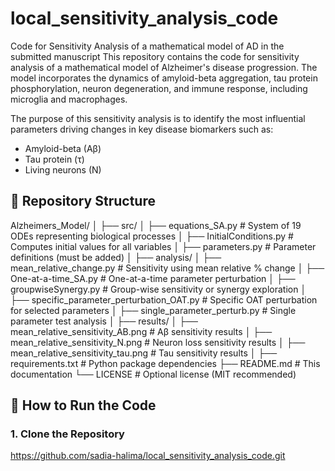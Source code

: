 # local_sensitivity_analysis_code
Code for Sensitivity Analysis of a mathematical model of AD in the submitted manuscript
This repository contains the code for sensitivity analysis of a mathematical model of Alzheimer's disease progression. The model incorporates the dynamics of amyloid-beta aggregation, tau protein phosphorylation, neuron degeneration, and immune response, including microglia and macrophages.

The purpose of this sensitivity analysis is to identify the most influential parameters driving changes in key disease biomarkers such as:
- Amyloid-beta (Aβ)
- Tau protein (τ)
- Living neurons (N)

## 📁 Repository Structure

Alzheimers_Model/
│
├── src/
│   ├── equations_SA.py                          # System of 19 ODEs representing biological processes
│   ├── InitialConditions.py                     # Computes initial values for all variables
│   ├── parameters.py                            # Parameter definitions (must be added)
│
├── analysis/
│   ├── mean_relative_change.py                  # Sensitivity using mean relative % change
│   ├── One-at-a-time_SA.py                      # One-at-a-time parameter perturbation
│   ├── groupwiseSynergy.py                      # Group-wise sensitivity or synergy exploration
│   ├── specific_parameter_perturbation_OAT.py   # Specific OAT perturbation for selected parameters
│   ├── single_parameter_perturb.py              # Single parameter test analysis
│
├── results/
│   ├── mean_relative_sensitivity_AB.png         # Aβ sensitivity results
│   ├── mean_relative_sensitivity_N.png          # Neuron loss sensitivity results
│   ├── mean_relative_sensitivity_tau.png        # Tau sensitivity results
│
├── requirements.txt                             # Python package dependencies
├── README.md                                    # This documentation
└── LICENSE                                      # Optional license (MIT recommended)

## 🚀 How to Run the Code

### 1. Clone the Repository
https://github.com/sadia-halima/local_sensitivity_analysis_code.git
```bash
